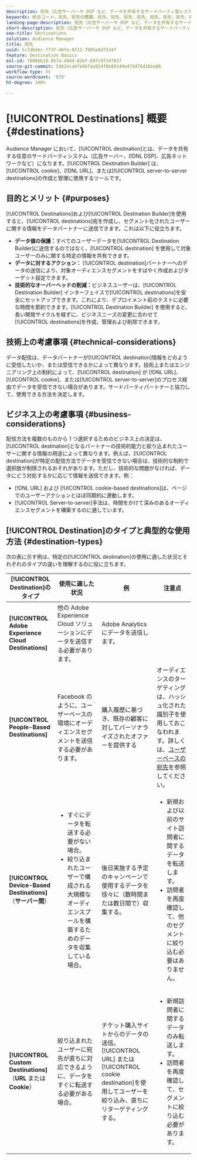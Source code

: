 ```yaml
---
description: 宛先（広告サーバーや DSP など、データを共有するサードパーティ製システム）の利点、タイプ、使用方法を確認します。 宛先ビルダーを使用して、cookie、URL またはサーバー間の宛先を作成および管理します。
keywords: 統合コード、宛先、宛先の概要、宛先、宛先、宛先、宛先、宛先、宛先、宛先、宛先、宛先、宛先、宛先
landing-page-description: 宛先（広告サーバーや DSP など、データを共有するサードパーティ製システム）の利点、タイプ、使用方法を確認します。 宛先ビルダーを使用して、cookie、URL またはサーバー間の宛先を作成および管理します。
short-description: 宛先（広告サーバーや DSP など、データを共有するサードパーティ製システム）の利点、タイプ、使用方法を確認します。 宛先ビルダーを使用して、cookie、URL またはサーバー間の宛先を作成および管理します。
seo-title: Destinations
solution: Audience Manager
title: 宛先
uuid: 5c7dbdec-f73f-46fe-9f12-7685e8d7334f
feature: Destination Basics
exl-id: f880bb18-057a-494d-82bf-69fc9f34781f
source-git-commit: 5d62ecabfe66faa024f8e89149e47dd76d1bba86
workflow-type: ht
source-wordcount: '573'
ht-degree: 100%

---
```


# [!UICONTROL Destinations] 概要 {#destinations}

Audience Manager において、[!UICONTROL destination]とは、データを共有する任意のサードパーティシステム（広告サーバー、[!DNL DSP]、広告ネットワークなど）になります。[!UICONTROL Destination Builder] は、[!UICONTROL cookie]、[!DNL URL]、または[!UICONTROL server-to-server destinations]の作成と管理に使用するツールです。

## 目的とメリット {#purposes}

<!-- c_destinations.xml -->

[!UICONTROL Destinations]および[!UICONTROL Destination Builder]を使用すると、[!UICONTROL destinations]宛を作成し、セグメント化されたユーザーに関する情報をデータパートナーに送信できます。これは以下に役立ちます。

* **データ値の保護：**&#x200B;すべてのユーザーデータを[!UICONTROL Destination Builder]に送信するのではなく、[!UICONTROL destination] を使用して対象ユーザーのみに関する特定の情報を共有できます。
* **データに対するアクション：** [!UICONTROL destination]パートナーへのデータの送信により、対象オーディエンスセグメントをすばやく作成およびターゲット設定できます。
* **技術的なオーバーヘッドの削減：**&#x200B;ビジネスユーザーは、[!UICONTROL Destination Builder] インターフェイスで[!UICONTROL destinations]を安全にセットアップできます。これにより、デプロイメント前のテストに必要な時間を節約できます。[!UICONTROL Destination Builder] を使用すると、長い開発サイクルを経ずに、ビジネスニーズの変更に合わせて[!UICONTROL destinations]を作成、管理および削除できます。

## 技術上の考慮事項 {#technical-considerations}

<!-- destination-delivery-methods.xml -->

データ配信は、データパートナーが[!UICONTROL destination]情報をどのように受信したいか、または受信できるかによって異なります。技術上またはエンジニアリング上の制約によって、[!UICONTROL destination] が [!DNL URL]、[!UICONTROL cookie]、または[!UICONTROL server-to-server]のプロセス経由でデータを受信できない場合があります。サードパーティパートナーと協力して、使用できる方法を決定します。

## ビジネス上の考慮事項 {#business-considerations}

配信方法を複数のものから 1 つ選択するためのビジネス上の決定は、[!UICONTROL destination]となるパートナーの技術的能力と絞り込まれたユーザーに関する情報の用途によって異なります。例えば、[!UICONTROL destination]が特定の配信方法でデータを受信できない場合は、技術的な制約で選択肢が制限されるおそれがあります。ただし、技術的な問題がなければ、データにどう対処するかに応じて情報を送信できます。例：

* [!DNL URL] および [!UICONTROL cookie-based destinations]は、ページでのユーザーアクションとほぼ同期的に連動します。
* [!UICONTROL Server-to-server]手法は、時間をかけて深みのあるオーディエンスセグメントを構築するのに適しています。

## [!UICONTROL Destination]のタイプと典型的な使用方法 {#destination-types}

次の表に示す例は、特定の[!UICONTROL destination]の使用に適した状況とそれぞれのタイプの違いを理解するのに役に立ちます。

| [!UICONTROL Destination]のタイプ | 使用に適した状況 | 例 | 注意点 |
|--- |--- |--- |--- |
| **[!UICONTROL Adobe Experience Cloud Destinations]** | 他の Adobe Experience Cloud ソリューションにデータを送信する必要があります。 | Adobe Analytics にデータを送信します。 |  |
| **[!UICONTROL People-Based Destinations]** | Facebook のように、ユーザーベースの環境にオーディエンスセグメントを送信する必要があります。 | 購入履歴に基づき、既存の顧客に対してパーソナライズされたオファーを提供する | オーディエンスのターゲティングは、ハッシュ化された識別子を使用しておこなわれます。詳しくは、[ユーザーベースの宛先](people-based-destinations-overview.md)を参照してください。 |
| **[!UICONTROL Device-Based Destinations]**（**サーバー間**） | <ul><li>すぐにデータを転送する必要がない場合。</li><li>絞り込まれたユーザーで構成される大規模なオーディエンスプールを構築するためのデータを収集している場合。</li></ul> | 後日実施する予定のキャンペーンで使用するデータを徐々に（数時間または数日間で）収集する。 | <ul><li>新規および以前のサイト訪問者に関するデータを転送します。 </li><li>訪問者を再度確認して、他のセグメントに絞り込む必要はありません。</li></ul> |
| **[!UICONTROL Custom Destinations]**（**URL** または **Cookie**） | 絞り込まれたユーザーに宛先が直ちに対応できるように、データをすぐに転送する必要がある場合。 | チケット購入サイトからのデータの送信。[!UICONTROL URL] または [!UICONTROL cookie destination]を使用してユーザーを絞り込み、直ちにリターゲティングする。 | <ul><li>新規訪問者に関するデータのみ転送します。 </li><li>訪問者を再度確認して、セグメントに絞り込む必要があります。</li></ul> |
